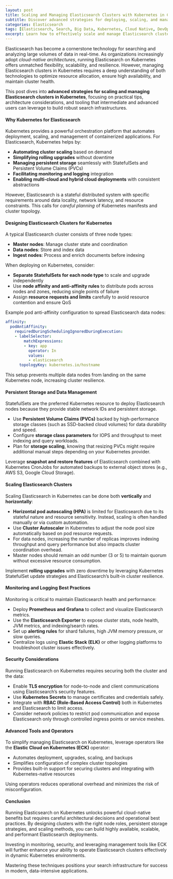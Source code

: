 ```yaml
---
layout: post
title: Scaling and Managing Elasticsearch Clusters with Kubernetes in Cloud Native Environments
subtitle: Discover advanced strategies for deploying, scaling, and managing Elasticsearch clusters using Kubernetes to optimize performance and reliability
categories: Elasticsearch
tags: [Elasticsearch, Search, Big Data, Kubernetes, Cloud Native, DevOps, Scaling, Cluster Management]
excerpt: Learn how to effectively scale and manage Elasticsearch clusters within Kubernetes environments using best practices and advanced techniques for cloud-native deployments.
---
```

Elasticsearch has become a cornerstone technology for searching and analyzing large volumes of data in real-time. As organizations increasingly adopt *cloud-native architectures*, running Elasticsearch on Kubernetes offers unmatched flexibility, scalability, and resilience. However, managing Elasticsearch clusters in Kubernetes requires a deep understanding of both technologies to optimize resource allocation, ensure high availability, and maintain cluster health.

This post dives into **advanced strategies for scaling and managing Elasticsearch clusters in Kubernetes**, focusing on practical tips, architecture considerations, and tooling that intermediate and advanced users can leverage to build robust search infrastructures.

#### Why Kubernetes for Elasticsearch

Kubernetes provides a powerful orchestration platform that automates deployment, scaling, and management of containerized applications. For Elasticsearch, Kubernetes helps by:

- **Automating cluster scaling** based on demand
- **Simplifying rolling upgrades** without downtime
- **Managing persistent storage** seamlessly with StatefulSets and Persistent Volume Claims (PVCs)
- **Facilitating monitoring and logging** integration
- **Enabling multi-cloud and hybrid cloud deployments** with consistent abstractions

However, Elasticsearch is a stateful distributed system with specific requirements around data locality, network latency, and resource constraints. This calls for *careful planning* of Kubernetes manifests and cluster topology.

#### Designing Elasticsearch Clusters for Kubernetes

A typical Elasticsearch cluster consists of three node types:

- **Master nodes**: Manage cluster state and coordination
- **Data nodes**: Store and index data
- **Ingest nodes**: Process and enrich documents before indexing

When deploying on Kubernetes, consider:

- **Separate StatefulSets for each node type** to scale and upgrade independently
- Use **node affinity and anti-affinity rules** to distribute pods across nodes and zones, reducing single points of failure
- Assign **resource requests and limits** carefully to avoid resource contention and ensure QoS

Example pod anti-affinity configuration to spread Elasticsearch data nodes:

```yaml
affinity:
  podAntiAffinity:
    requiredDuringSchedulingIgnoredDuringExecution:
    - labelSelector:
        matchExpressions:
        - key: app
          operator: In
          values:
          - elasticsearch
      topologyKey: kubernetes.io/hostname
```

This setup prevents multiple data nodes from landing on the same Kubernetes node, increasing cluster resilience.

#### Persistent Storage and Data Management

StatefulSets are the preferred Kubernetes resource to deploy Elasticsearch nodes because they provide stable network IDs and persistent storage.

- Use **Persistent Volume Claims (PVCs)** backed by high-performance storage classes (such as SSD-backed cloud volumes) for data durability and speed.
- Configure **storage class parameters** for IOPS and throughput to meet indexing and query workloads.
- Plan for **storage scaling**, knowing that resizing PVCs might require additional manual steps depending on your Kubernetes provider.

Leverage **snapshot and restore features** of Elasticsearch combined with Kubernetes CronJobs for automated backups to external object stores (e.g., AWS S3, Google Cloud Storage).

#### Scaling Elasticsearch Clusters

Scaling Elasticsearch in Kubernetes can be done both **vertically** and **horizontally**:

- **Horizontal pod autoscaling (HPA)** is limited for Elasticsearch due to its stateful nature and resource sensitivity. Instead, scaling is often handled manually or via custom automation.
- Use **Cluster Autoscaler** in Kubernetes to adjust the node pool size automatically based on pod resource requests.
- For data nodes, increasing the number of replicas improves indexing throughput and query performance but also impacts cluster coordination overhead.
- Master nodes should remain an odd number (3 or 5) to maintain quorum without excessive resource consumption.

Implement **rolling upgrades** with zero downtime by leveraging Kubernetes StatefulSet update strategies and Elasticsearch’s built-in cluster resilience.

#### Monitoring and Logging Best Practices

Monitoring is critical to maintain Elasticsearch health and performance:

- Deploy **Prometheus and Grafana** to collect and visualize Elasticsearch metrics.
- Use the **Elasticsearch Exporter** to expose cluster stats, node health, JVM metrics, and indexing/search rates.
- Set up **alerting rules** for shard failures, high JVM memory pressure, or slow queries.
- Centralize logs using **Elastic Stack (ELK)** or other logging platforms to troubleshoot cluster issues effectively.

#### Security Considerations

Running Elasticsearch on Kubernetes requires securing both the cluster and the data:

- Enable **TLS encryption** for node-to-node and client communications using Elasticsearch’s security features.
- Use **Kubernetes Secrets** to manage certificates and credentials safely.
- Integrate with **RBAC (Role-Based Access Control)** both in Kubernetes and Elasticsearch to limit access.
- Consider network policies to restrict pod communication and expose Elasticsearch only through controlled ingress points or service meshes.

#### Advanced Tools and Operators

To simplify managing Elasticsearch on Kubernetes, leverage operators like the **Elastic Cloud on Kubernetes (ECK)** operator:

- Automates deployment, upgrades, scaling, and backups
- Simplifies configuration of complex cluster topologies
- Provides built-in support for securing clusters and integrating with Kubernetes-native resources

Using operators reduces operational overhead and minimizes the risk of misconfiguration.

#### Conclusion

Running Elasticsearch on Kubernetes unlocks powerful cloud-native benefits but requires careful architectural decisions and operational best practices. By designing clusters with the right node roles, persistent storage strategies, and scaling methods, you can build highly available, scalable, and performant Elasticsearch deployments.

Investing in monitoring, security, and leveraging management tools like ECK will further enhance your ability to operate Elasticsearch clusters effectively in dynamic Kubernetes environments.

Mastering these techniques positions your search infrastructure for success in modern, data-intensive applications.

